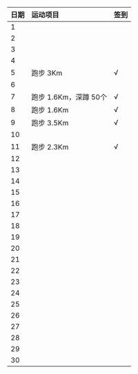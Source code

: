 日期|运动项目|签到
:---------------|:---------------|:---------------
1| | |
2| | |
3| | |
4| | |
5|跑步 3Km |√|
6| | |
7|跑步 1.6Km，深蹲 50个|√|
8|跑步 1.6Km|√|
9|跑步 3.5Km|√|
10| | |
11|跑步 2.3Km|√|
12| | |
13| | |
14| | |
15| | |
16| | |
17| | |
18| | |
19| | |
20| | |
21| | |
22| | |
23| | |
24| | |
25| | |
26| | |
27| | |
28| | |
29| | |
30| | |

